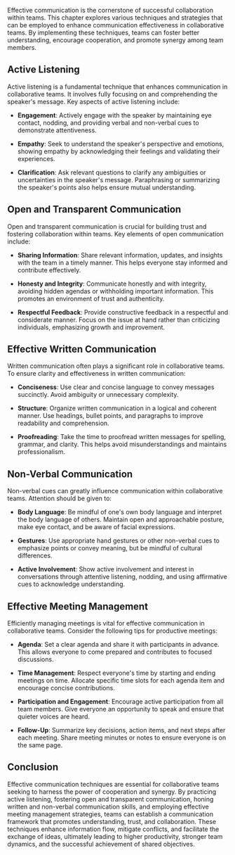 
Effective communication is the cornerstone of successful collaboration within teams. This chapter explores various techniques and strategies that can be employed to enhance communication effectiveness in collaborative teams. By implementing these techniques, teams can foster better understanding, encourage cooperation, and promote synergy among team members.

Active Listening
----------------

Active listening is a fundamental technique that enhances communication in collaborative teams. It involves fully focusing on and comprehending the speaker's message. Key aspects of active listening include:

* **Engagement**: Actively engage with the speaker by maintaining eye contact, nodding, and providing verbal and non-verbal cues to demonstrate attentiveness.

* **Empathy**: Seek to understand the speaker's perspective and emotions, showing empathy by acknowledging their feelings and validating their experiences.

* **Clarification**: Ask relevant questions to clarify any ambiguities or uncertainties in the speaker's message. Paraphrasing or summarizing the speaker's points also helps ensure mutual understanding.

Open and Transparent Communication
----------------------------------

Open and transparent communication is crucial for building trust and fostering collaboration within teams. Key elements of open communication include:

* **Sharing Information**: Share relevant information, updates, and insights with the team in a timely manner. This helps everyone stay informed and contribute effectively.

* **Honesty and Integrity**: Communicate honestly and with integrity, avoiding hidden agendas or withholding important information. This promotes an environment of trust and authenticity.

* **Respectful Feedback**: Provide constructive feedback in a respectful and considerate manner. Focus on the issue at hand rather than criticizing individuals, emphasizing growth and improvement.

Effective Written Communication
-------------------------------

Written communication often plays a significant role in collaborative teams. To ensure clarity and effectiveness in written communication:

* **Conciseness**: Use clear and concise language to convey messages succinctly. Avoid ambiguity or unnecessary complexity.

* **Structure**: Organize written communication in a logical and coherent manner. Use headings, bullet points, and paragraphs to improve readability and comprehension.

* **Proofreading**: Take the time to proofread written messages for spelling, grammar, and clarity. This helps avoid misunderstandings and maintains professionalism.

Non-Verbal Communication
------------------------

Non-verbal cues can greatly influence communication within collaborative teams. Attention should be given to:

* **Body Language**: Be mindful of one's own body language and interpret the body language of others. Maintain open and approachable posture, make eye contact, and be aware of facial expressions.

* **Gestures**: Use appropriate hand gestures or other non-verbal cues to emphasize points or convey meaning, but be mindful of cultural differences.

* **Active Involvement**: Show active involvement and interest in conversations through attentive listening, nodding, and using affirmative cues to acknowledge understanding.

Effective Meeting Management
----------------------------

Efficiently managing meetings is vital for effective communication in collaborative teams. Consider the following tips for productive meetings:

* **Agenda**: Set a clear agenda and share it with participants in advance. This allows everyone to come prepared and contributes to focused discussions.

* **Time Management**: Respect everyone's time by starting and ending meetings on time. Allocate specific time slots for each agenda item and encourage concise contributions.

* **Participation and Engagement**: Encourage active participation from all team members. Give everyone an opportunity to speak and ensure that quieter voices are heard.

* **Follow-Up**: Summarize key decisions, action items, and next steps after each meeting. Share meeting minutes or notes to ensure everyone is on the same page.

Conclusion
----------

Effective communication techniques are essential for collaborative teams seeking to harness the power of cooperation and synergy. By practicing active listening, fostering open and transparent communication, honing written and non-verbal communication skills, and employing effective meeting management strategies, teams can establish a communication framework that promotes understanding, trust, and collaboration. These techniques enhance information flow, mitigate conflicts, and facilitate the exchange of ideas, ultimately leading to higher productivity, stronger team dynamics, and the successful achievement of shared objectives.
